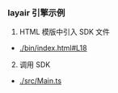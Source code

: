 ### layair 引擎示例

1. HTML 模版中引入 SDK 文件
- [./bin/index.html#L18](./bin/index.html#L18)

2. 调用 SDK
- [./src/Main.ts](./src/Main.ts)


